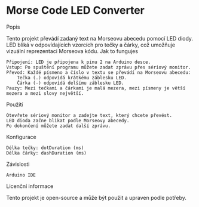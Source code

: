 # Morse Code LED Converter
Popis

Tento projekt převádí zadaný text na Morseovu abecedu pomocí LED diody. LED bliká v odpovídajících vzorcích pro tečky a čárky, což umožňuje vizuální reprezentaci Morseova kódu.
Jak to fungujes

    Připojení: LED je připojena k pinu 2 na Arduino desce.
    Vstup: Po spuštění programu můžete zadat zprávu přes sériový monitor.
    Převod: Každé písmeno a číslo v textu se převádí na Morseovu abecedu:
        Tečka (.) odpovídá krátkému záblesku LED.
        Čárka (-) odpovídá delšímu záblesku LED.
    Pauzy: Mezi tečkami a čárkami je malá mezera, mezi písmeny je větší mezera a mezi slovy největší.

Použití

    Otevřete sériový monitor a zadejte text, který chcete převést.
    LED dioda začne blikat podle Morseovy abecedy.
    Po dokončení můžete zadat další zprávu.

Konfigurace

    Délka tečky: dotDuration (ms)
    Délka čárky: dashDuration (ms)

Závislosti

    Arduino IDE

Licenční informace

Tento projekt je open-source a může být použit a upraven podle potřeby.
